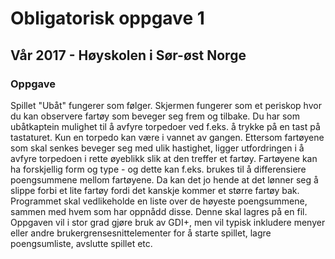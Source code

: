# Obligatorisk oppgave 1 
## Vår 2017 - Høyskolen i Sør-øst Norge

### Oppgave
Spillet "Ubåt" fungerer som følger. Skjermen fungerer som et periskop hvor du kan observere fartøy som beveger seg frem og tilbake. Du har som ubåtkaptein mulighet til å avfyre torpedoer ved f.eks. å trykke på en tast på tastaturet. Kun en torpedo kan være i vannet av gangen. Ettersom fartøyene som skal senkes beveger seg med ulik hastighet, ligger utfordringen i å avfyre torpedoen i rette øyeblikk slik at den treffer et fartøy. Fartøyene kan ha forskjellig form og type - og dette kan f.eks. brukes til å differensiere poengsummene mellom fartøyene. Da kan det jo hende at det lønner seg å slippe forbi et lite fartøy fordi det kanskje kommer et større fartøy bak.
Programmet skal vedlikeholde en liste over de høyeste poengsummene, sammen med hvem som har oppnådd disse.  Denne skal lagres på en fil.
Oppgaven vil i stor grad gjøre bruk av GDI+, men vil typisk inkludere menyer eller andre brukergrensesnittelementer for å starte spillet, lagre poengsumliste, avslutte spillet etc.


